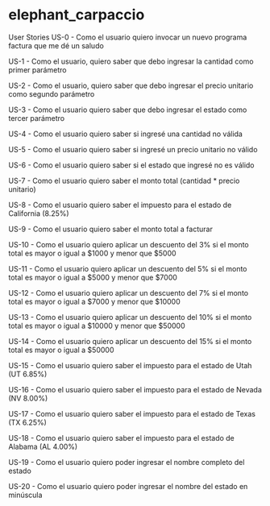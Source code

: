 # elephant_carpaccio
User Stories
US-0 - Como el usuario quiero invocar un nuevo programa factura que me dé un saludo

US-1 - Como el usuario, quiero saber que debo ingresar la cantidad como primer parámetro

US-2 - Como el usuario, quiero saber que debo ingresar el precio unitario como segundo parámetro

US-3 - Como el usuario quiero saber que debo ingresar el estado como tercer parámetro

US-4 - Como el usuario quiero saber si ingresé una cantidad no válida

US-5 - Como el usuario quiero saber si ingresé un precio unitario no válido

US-6 - Como el usuario quiero saber si el estado que ingresé no es válido

US-7 - Como el usuario quiero saber el monto total (cantidad * precio unitario)

US-8 - Como el usuario quiero saber el impuesto para el estado de California (8.25%)

US-9 - Como el usuario quiero saber el monto total a facturar

US-10 - Como el usuario quiero aplicar un descuento del 3% si el monto total es mayor o igual a $1000 y menor que $5000

US-11 - Como el usuario quiero aplicar un descuento del 5% si el monto total es mayor o igual a $5000 y menor que $7000

US-12 - Como el usuario quiero aplicar un descuento del 7% si el monto total es mayor o igual a $7000 y menor que $10000

US-13 - Como el usuario quiero aplicar un descuento del 10% si el monto total es mayor o igual a $10000 y menor que $50000

US-14 - Como el usuario quiero aplicar un descuento del 15% si el monto total es mayor o igual a $50000

US-15 - Como el usuario quiero saber el impuesto para el estado de Utah (UT 6.85%)

US-16 - Como el usuario quiero saber el impuesto para el estado de Nevada (NV 8.00%)

US-17 - Como el usuario quiero saber el impuesto para el estado de Texas (TX 6.25%)

US-18 - Como el usuario quiero saber el impuesto para el estado de Alabama (AL 4.00%)

US-19 - Como el usuario quiero poder ingresar el nombre completo del estado

US-20 - Como el usuario quiero poder ingresar el nombre del estado en minúscula
 